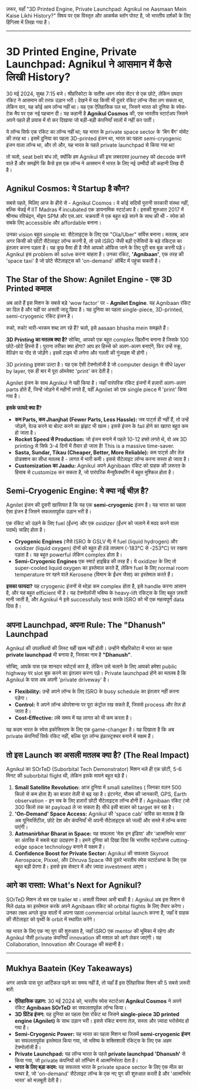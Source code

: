 ज़रूर, यहाँ "3D Printed Engine, Private Launchpad: Agnikul ne Aasmaan Mein Kaise Likhi History?" विषय पर एक विस्तृत और आकर्षक ब्लॉग पोस्ट है, जो भारतीय दर्शकों के लिए हिंग्लिश में लिखा गया है।

***

# 3D Printed Engine, Private Launchpad: Agnikul ने आसमान में कैसे लिखी History?

30 मई 2024, सुबह 7:15 बजे। श्रीहरिकोटा के सतीश धवन स्पेस सेंटर से एक छोटे, लेकिन दमदार रॉकेट ने आसमान की तरफ उड़ान भरी। देखने में यह किसी भी दूसरे रॉकेट लॉन्च जैसा लग सकता था, लेकिन यार, यह कोई आम लॉन्च नहीं था। यह एक ऐतिहासिक पल था, जिसने भारत को दुनिया के स्पेस-टेक मैप पर एक नई पहचान दी। यह कहानी है **Agnikul Cosmos** की, एक भारतीय स्टार्टअप जिसने अपने पहले ही प्रयास में वो कर दिखाया जो बड़ी-बड़ी कंपनियाँ सालों में नहीं कर पातीं।

ये लॉन्च सिर्फ एक रॉकेट का लॉन्च नहीं था; यह भारत के private space sector के 'बिग बैंग' मोमेंट की तरह था। इसमें दुनिया का पहला 3D-printed इंजन था, भारत का पहला semi-cryogenic इंजन वाला लॉन्च था, और तो और, यह भारत के पहले private launchpad से किया गया था!

तो चलो, seat belt बांध लो, क्योंकि हम Agnikul की इस ज़बरदस्त journey को decode करने वाले हैं और समझेंगे कि कैसे इस एक लॉन्च ने आसमान में भारत के लिए नई उम्मीदों की कहानी लिख दी है।

## Agnikul Cosmos: ये Startup है कौन?

सबसे पहले, मिलिए आज के हीरो से - Agnikul Cosmos। ये कोई सदियों पुरानी सरकारी संस्था नहीं, बल्कि चेन्नई में IIT Madras में incubated एक डायनामिक स्टार्टअप है। इसकी शुरुआत 2017 में श्रीनाथ रविचंद्रन, मोइन SPM और एस.आर. चक्रवर्ती ने एक बहुत बड़े सपने के साथ की थी - स्पेस को सबके लिए accessible और affordable बनाना।

उनका vision बहुत simple था: सैटेलाइट्स के लिए एक "Ola/Uber" सर्विस बनाना। मतलब, आज अगर किसी को छोटी सैटेलाइट लॉन्च करनी है, तो उसे ISRO जैसी बड़ी एजेंसियों के बड़े रॉकेट्स का इंतज़ार करना पड़ता है। यह कुछ वैसा ही है जैसे आपको ऑफिस जाने के लिए पूरी बस बुक करनी पड़े। Agnikul इस problem को solve करना चाहता है। उनका रॉकेट, **'Agnibaan'**, एक तरह की 'space taxi' है जो छोटे सैटेलाइट्स को 'on-demand' ऑर्बिट में पहुंचा सकती है।

## The Star of the Show: Agnilet Engine - एक 3D Printed कमाल

अब आते हैं इस मिशन के सबसे बड़े 'wow factor' पर - **Agnilet Engine**. यह Agnibaan रॉकेट का दिल है और यहीं पर असली जादू छिपा है। यह दुनिया का पहला single-piece, 3D-printed, semi-cryogenic रॉकेट इंजन है।

रुको, रुको! भारी-भरकम शब्द लग रहे हैं? चलो, इसे aasaan bhasha mein समझते हैं।

**3D Printing का मतलब क्या है?**
सोचिए, आपको एक बहुत complex खिलौना बनाना है जिसके 100 छोटे-छोटे हिस्से हैं। पुराना तरीका क्या होगा? आप हर हिस्से को अलग-अलग बनाएंगे, फिर उन्हें स्क्रू, वेल्डिंग या गोंद से जोड़ेंगे। इसमें टाइम भी लगेगा और गलती की गुंजाइश भी होगी।

3D printing इसका उल्टा है। यह एक ऐसी टेक्नोलॉजी है जो computer design से सीधे layer by layer, एक ही बार में पूरा ऑब्जेक्ट 'print' कर देती है।

Agnilet इंजन के साथ Agnikul ने यही किया है। जहाँ पारंपरिक रॉकेट इंजनों में हज़ारों अलग-अलग parts होते हैं, जिन्हें जोड़ने में महीनों लगते हैं, वहीं Agnilet को एक single piece में 'print' किया गया है।

**इसके फायदे क्या हैं?**
-   **कम Parts, कम Jhanjhat (Fewer Parts, Less Hassle):** जब पार्ट्स ही नहीं हैं, तो उन्हें जोड़ने, वेल्ड करने या बोल्ट करने का झंझट भी खत्म। इससे इंजन के fail होने का खतरा बहुत कम हो जाता है।
-   **Rocket Speed से Production:** जो इंजन बनाने में पहले 10-12 हफ्ते लगते थे, वो अब 3D printing से सिर्फ 3-4 दिनों में तैयार हो जाता है! This is a massive time-saver.
-   **Sasta, Sundar, Tikau (Cheaper, Better, More Reliable):** कम पार्ट्स और तेज़ प्रोडक्शन का सीधा मतलब है - लागत में भारी कमी। इससे सैटेलाइट लॉन्च करना सस्ता हो जाता है।
-   **Customization का Jaadu:** Agnikul अपने Agnibaan रॉकेट को ग्राहक की ज़रूरत के हिसाब से customize कर सकता है, जो पारंपरिक मैन्युफैक्चरिंग में बहुत मुश्किल होता है।

## Semi-Cryogenic Engine: ये क्या नई चीज़ है?

Agnilet इंजन की दूसरी खासियत है कि यह एक **semi-cryogenic** इंजन है। यह भारत का पहला ऐसा इंजन है जिसने सफलतापूर्वक उड़ान भरी है।

एक रॉकेट को उड़ने के लिए fuel (ईंधन) और एक oxidizer (ईंधन को जलाने में मदद करने वाला पदार्थ) चाहिए होता है।
-   **Cryogenic Engines** (जैसे ISRO के GSLV में) में fuel (liquid hydrogen) और oxidizer (liquid oxygen) दोनों को बहुत ही ठंडे तापमान (-183°C से -253°C) पर रखना पड़ता है। यह बहुत powerful लेकिन complex होता है।
-   **Semi-Cryogenic Engines** एक स्मार्ट हाइब्रिड की तरह हैं। ये oxidizer के लिए तो super-cooled liquid oxygen का इस्तेमाल करते हैं, लेकिन fuel के लिए normal room temperature पर रहने वाले Kerosene (विमान के ईंधन जैसा) का इस्तेमाल करते हैं।

**इसका फायदा?**
यह cryogenic इंजनों से थोड़ा कम complex होता है, इसे handle करना आसान है, और यह बहुत efficient भी है। यह टेक्नोलॉजी भविष्य के heavy-lift रॉकेट्स के लिए बहुत ज़रूरी मानी जाती है, और Agnikul ने इसे successfully test करके ISRO को भी एक महत्वपूर्ण data दिया है।

## अपना Launchpad, अपना Rule: The "Dhanush" Launchpad

Agnikul की उपलब्धियों की लिस्ट यहीं खत्म नहीं होती। उन्होंने श्रीहरिकोटा में भारत का पहला **private launchpad** भी बनाया है, जिसका नाम है **"Dhanush"**.

सोचिए, आपके पास एक शानदार स्पोर्ट्स कार है, लेकिन उसे चलाने के लिए आपको हमेशा public highway पर slot बुक करने का इंतज़ार करना पड़े। Private launchpad होने का मतलब है कि Agnikul के पास अब अपनी 'private driveway' है।

-   **Flexibility:** उन्हें अपने लॉन्च के लिए ISRO के busy schedule का इंतज़ार नहीं करना पड़ेगा।
-   **Control:** वे अपने लॉन्च ऑपरेशन्स पर पूरा कंट्रोल रख सकते हैं, जिससे process और तेज़ हो जाता है।
-   **Cost-Effective:** लंबे समय में यह लागत को भी कम करता है।

यह कदम भारत के स्पेस इकोसिस्टम के लिए एक game-changer है। यह दिखाता है कि अब private कंपनियाँ सिर्फ रॉकेट नहीं, बल्कि पूरा लॉन्च इंफ्रास्ट्रक्चर बनाने में सक्षम हैं।

## तो इस Launch का असली मतलब क्या है? (The Real Impact)

Agnikul का SOrTeD (Suborbital Tech Demonstrator) मिशन भले ही एक छोटी, 5-6 मिनट की suborbital flight थी, लेकिन इसके मायने बहुत बड़े हैं।

1.  **Small Satellite Revolution:** आज दुनिया में small satellites ( जिनका वज़न 500 किलो से कम होता है) का बाज़ार तेज़ी से बढ़ रहा है। इंटरनेट, मौसम की जानकारी, GPS, Earth observation - इन सब के लिए हज़ारों छोटी सैटेलाइट्स लॉन्च होनी हैं। Agnibaan रॉकेट (जो 300 किलो तक का payload ले जा सकता है) सीधे इसी बाज़ार को target कर रहा है।
2.  **'On-Demand' Space Access:** Agnikul की 'space cab' सर्विस का मतलब है कि अब यूनिवर्सिटीज़, छोटे देश और कंपनियाँ भी अपनी सैटेलाइट्स को जल्दी और सस्ते में लॉन्च करवा पाएंगी।
3.  **Aatmanirbhar Bharat in Space:** यह सफलता 'मेक इन इंडिया' और 'आत्मनिर्भर भारत' का अंतरिक्ष में सबसे बड़ा उदाहरण है। हमने दुनिया को दिखा दिया कि भारतीय स्टार्टअप्स cutting-edge space technology बनाने में सक्षम हैं।
4.  **Confidence Boost for Private Sector:** Agnikul की सफलता Skyroot Aerospace, Pixxel, और Dhruva Space जैसे दूसरे भारतीय स्पेस स्टार्टअप्स के लिए एक बहुत बड़ी प्रेरणा है। इससे इस सेक्टर में और ज़्यादा investment आएगा।

## आगे का रास्ता: What's Next for Agnikul?

SOrTeD मिशन तो बस एक trailer था। असली पिक्चर अभी बाकी है। Agnikul अब इस मिशन से मिले data का इस्तेमाल करके अपने Agnibaan रॉकेट को orbital flights के लिए तैयार करेगा। उनका लक्ष्य अगले कुछ सालों में अपना पहला commercial orbital launch करना है, जहाँ वे ग्राहक की सैटेलाइट को पृथ्वी के orbit में स्थापित करेंगे।

यह भारत के लिए एक नए युग की शुरुआत है, जहाँ ISRO एक mentor की भूमिका में रहेगा और Agnikul जैसी private कंपनियाँ innovation की मशाल को आगे लेकर जाएंगी। यह Collaboration, Innovation और Courage की कहानी है।

---

## Mukhya Baatein (Key Takeaways)

अगर आपके पास पूरा आर्टिकल पढ़ने का समय नहीं है, तो यहाँ हैं इस ऐतिहासिक मिशन की 5 सबसे ज़रूरी बातें:

-   **ऐतिहासिक उड़ान:** 30 मई 2024 को, भारतीय स्पेस स्टार्टअप **Agnikul Cosmos** ने अपने रॉकेट **Agnibaan SOrTeD** का सफलतापूर्वक लॉन्च किया।
-   **3D प्रिंटेड इंजन:** यह दुनिया का पहला ऐसा रॉकेट था जिसने **single-piece 3D printed engine (Agnilet)** के साथ उड़ान भरी। इससे रॉकेट बनाना तेज़, सस्ता और ज़्यादा भरोसेमंद हो गया है।
-   **Semi-Cryogenic Power:** यह भारत का पहला मिशन था जिसमें **semi-cryogenic इंजन** का सफलतापूर्वक इस्तेमाल किया गया, जो भविष्य के शक्तिशाली रॉकेट्स के लिए एक अहम टेक्नोलॉजी है।
-   **Private Launchpad:** यह लॉन्च भारत के पहले **private launchpad 'Dhanush'** से किया गया, जो private कंपनियों को लॉन्चिंग में आत्मनिर्भरता देता है।
-   **भारत के लिए बड़ा कदम:** यह सफलता भारत के private space sector के लिए एक मील का पत्थर है, जो 'on-demand' सैटेलाइट लॉन्च के एक नए युग की शुरुआत करती है और 'आत्मनिर्भर भारत' को मज़बूती देती है।